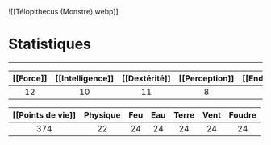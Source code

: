 ![[Télopithecus (Monstre).webp]]
# Statistiques
---

| [[Force]] | [[Intelligence]] | [[Dextérité]] | [[Perception]] | [[Endurance]] | [[Charisme]] | [[Initiative]] |
| :-------: | :--------------: | :-----------: | :------------: | :-----------: | :----------: | :------------: |
|    12     |        10        |      11       |       8        |       9       |      12      |     34, 21     |

| [[Points de vie]] | Physique | Feu | Eau | Terre | Vent | Foudre |
| :---------------: | :------: | :-: | :-: | :---: | :--: | :----: |
|        374        |    22    | 24  | 24  |  24   |  24  |   24   |
